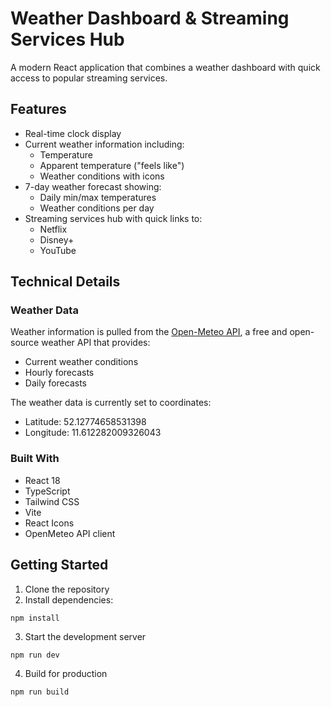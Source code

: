 # Weather Dashboard & Streaming Services Hub

A modern React application that combines a weather dashboard with quick access to popular streaming services.

## Features

- Real-time clock display
- Current weather information including:
  - Temperature
  - Apparent temperature ("feels like")
  - Weather conditions with icons
- 7-day weather forecast showing:
  - Daily min/max temperatures
  - Weather conditions per day
- Streaming services hub with quick links to:
  - Netflix
  - Disney+
  - YouTube

## Technical Details

### Weather Data
Weather information is pulled from the [Open-Meteo API](https://api.open-meteo.com), a free and open-source weather API that provides:
- Current weather conditions
- Hourly forecasts
- Daily forecasts

The weather data is currently set to coordinates: 
- Latitude: 52.12774658531398
- Longitude: 11.612282009326043

### Built With

- React 18
- TypeScript
- Tailwind CSS
- Vite
- React Icons
- OpenMeteo API client

## Getting Started

1. Clone the repository
2. Install dependencies:
```
npm install
```
3. Start the development server
```
npm run dev
```
4. Build for production
```
npm run build
```


